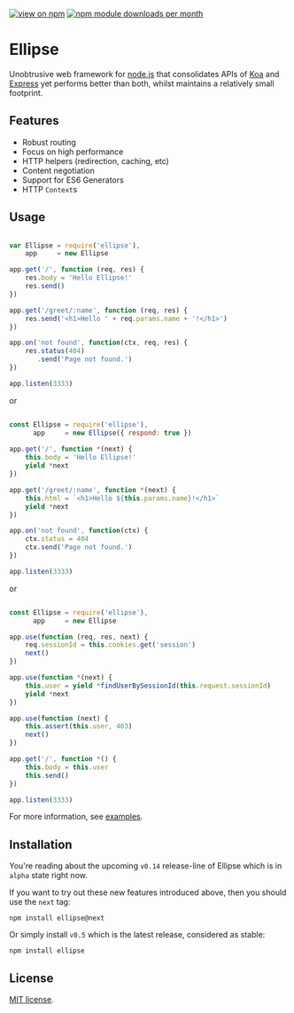 [![view on npm](http://img.shields.io/npm/v/ellipse.svg?style=flat-square)](https://www.npmjs.com/package/ellipse)
[![npm module downloads per month](http://img.shields.io/npm/dm/ellipse.svg?style=flat-square)](https://www.npmjs.com/package/ellipse)

# Ellipse

Unobtrusive web framework for [node.js](https://nodejs.org) that consolidates APIs of [Koa](http://koajs.com/) and [Express](http://expressjs.com/) yet performs better than both, whilst maintains a relatively small footprint. 

## Features

  * Robust routing
  * Focus on high performance
  * HTTP helpers (redirection, caching, etc)
  * Content negotiation
  * Support for ES6 Generators
  * HTTP `Context`s

## Usage

```js

var Ellipse = require('ellipse'),
    app     = new Ellipse

app.get('/', function (req, res) {
    res.body = 'Hello Ellipse!'
    res.send()
})

app.get('/greet/:name', function (req, res) {
    res.send('<h1>Hello ' + req.params.name + '!</h1>')
})

app.on('not found', function(ctx, req, res) {
    res.status(404)
       .send('Page not found.')
})

app.listen(3333)

```

or

```js

const Ellipse = require('ellipse'),
      app     = new Ellipse({ respond: true })
      
app.get('/', function *(next) {
    this.body = 'Hello Ellipse!'
    yield *next
})

app.get('/greet/:name', function *(next) {
    this.html = `<h1>Hello ${this.params.name}!</h1>`
    yield *next
})

app.on('not found', function(ctx) {
    ctx.status = 404
    ctx.send('Page not found.')
})

app.listen(3333)

```

or

```js

const Ellipse = require('ellipse'),
      app     = new Ellipse

app.use(function (req, res, next) {
    req.sessionId = this.cookies.get('session')
    next()
})

app.use(function *(next) {
    this.user = yield *findUserBySessionId(this.request.sessionId)
    yield *next
})

app.use(function (next) {
    this.assert(this.user, 403)
    next()
})

app.get('/', function *() {
    this.body = this.user
    this.send()
})

app.listen(3333)

```

For more information, see [examples](https://github.com/schwarzkopfb/ellipse/blob/development/examples). 

## Installation

You're reading about the upcoming `v0.14` release-line of Ellipse which is in `alpha` state right now.

If you want to try out these new features introduced above, then you should use the `next` tag:

    npm install ellipse@next
    
Or simply install `v0.5` which is the latest release, considered as stable:
  
    npm install ellipse

## License

[MIT license](https://github.com/schwarzkopfb/ellipse/blob/master/LICENSE).
